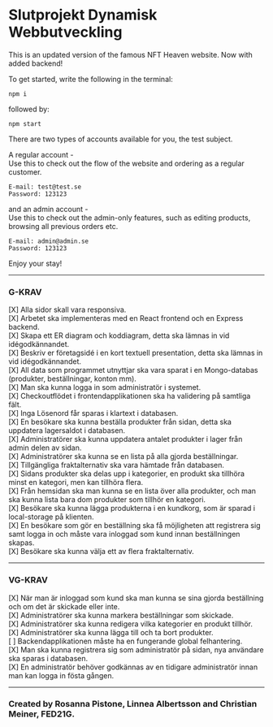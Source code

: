 # Slutprojekt Dynamisk Webbutveckling

This is an updated version of the famous NFT Heaven website. Now with added backend!

To get started, write the following in the terminal: 
```
npm i 
```
followed by:
``` 
npm start
```
There are two types of accounts available for you, the test subject.

 A regular account -   
 Use this to check out the flow of the website and ordering as a regular customer.

```
E-mail: test@test.se  
Password: 123123
```

and an admin account -   
Use this to check out the admin-only features, such as editing products, browsing all previous orders etc.
```
E-mail: admin@admin.se  
Password: 123123
```  
Enjoy your stay!

---




### G-KRAV

[X] Alla sidor skall vara responsiva.  
[X] Arbetet ska implementeras med en React frontend och en Express backend.  
[X] Skapa ett ER diagram och koddiagram, detta ska lämnas in vid idégodkännandet.  
[X] Beskriv er företagsidé i en kort textuell presentation, detta ska lämnas in vid idégodkännandet.  
[X] All data som programmet utnyttjar ska vara sparat i en Mongo-databas (produkter, beställningar, konton mm).  
[X] Man ska kunna logga in som administratör i systemet.  
[X] Checkoutflödet i frontendapplikationen ska ha validering på samtliga fält.  
[X] Inga Lösenord får sparas i klartext i databasen.  
[X] En besökare ska kunna beställa produkter från sidan, detta ska uppdatera lagersaldot i databasen.  
[X] Administratörer ska kunna uppdatera antalet produkter i lager från admin delen av sidan.  
[X] Administratörer ska kunna se en lista på alla gjorda beställningar.  
[X] Tillgängliga fraktalternativ ska vara hämtade från databasen.  
[X] Sidans produkter ska delas upp i kategorier, en produkt ska tillhöra minst en kategori, men kan tillhöra flera.  
[X] Från hemsidan ska man kunna se en lista över alla produkter, och man ska kunna lista bara dom produkter som tillhör en kategori.  
[X] Besökare ska kunna lägga produkterna i en kundkorg, som är sparad i local-storage på klienten.  
[X] En besökare som gör en beställning ska få möjligheten att registrera sig samt logga in och måste vara inloggad som kund innan beställningen skapas.  
[X] Besökare ska kunna välja ett av flera fraktalternativ.

---

### VG-KRAV

[X] När man är inloggad som kund ska man kunna se sina gjorda beställning och om det är skickade eller inte.  
[X] Administratörer ska kunna markera beställningar som skickade.  
[X] Administratörer ska kunna redigera vilka kategorier en produkt tillhör.  
[X] Administratörer ska kunna lägga till och ta bort produkter.  
[ ] Backendapplikationen måste ha en fungerande global felhantering.  
[X] Man ska kunna registrera sig som administratör på sidan, nya användare ska sparas i databasen.  
[X] En administratör behöver godkännas av en tidigare administratör innan man kan logga in fösta gången.

---

### Created by Rosanna Pistone, Linnea Albertsson and Christian Meiner, FED21G.